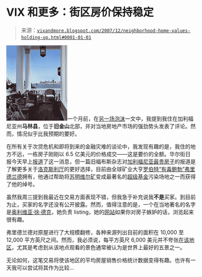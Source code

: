 <!--yml

分类：未分类

日期：2024-05-18 18:51:12

-->

# VIX 和更多：街区房价保持稳定

> 来源：[`vixandmore.blogspot.com/2007/12/neighborhood-home-values-holding-up.html#0001-01-01`](http://vixandmore.blogspot.com/2007/12/neighborhood-home-values-holding-up.html#0001-01-01)

![](img/d32ebda832160a4689413465ddcd9420.png)一个月前，在[另一场泡沫](http://vixandmore.blogspot.com/2007/11/other-bubble.html)一文中，我提到我住在加利福尼亚州**马林县**，位于**旧金山**北部，并对当地房地产市场的强劲势头发表了评论。然而，情况似乎比我预期的要好。

在所有关于次贷危机和即将到来的金融灾难的谈论中，我发现有趣的是，我住的地方不远，一栋房子刚刚以 6.5 亿美元的价格成交——这是要价的全额。华尔街日报今天早上[报道](http://online.wsj.com/article/SB119757552962127329.html?mod=pj_main_hs_coll)了这一消息，但一篇旧福布斯杂志对[加利福尼亚最贵房子](http://www.forbes.com/2005/02/28/cx_sc_0228how.html)的报道是了解更多关于[洛克斯利厅](http://www.suzmancole.com/portfolio/residential/traditional/locksley.php)的更好选择，目前由全球矿业大亨[罗伯特“有毒鲍勃”弗里德兰德](http://www.forbes.com/lists/2006/10/QXNL.html)拥有，他通过帮助将[苏明维尔矿](http://en.wikipedia.org/wiki/Summitville_mine)变成最著名的[超级基金](http://en.wikipedia.org/wiki/Superfund)污染场地之一而获得了他的绰号。

虽然我周三提到我最近在交易方面表现不错，但我急于补充说我**不是**买家。到目前为止，买家的名字还没有公开披露。然而，值得注意的是，一个在当地著名的名字是[奥利维亚·徐·德克](http://www.sfgate.com/cgi-bin/article.cgi?f=/c/a/2006/04/09/CMGU1HQ4PR1.DTL&hw=malin+giddings&sn=001&sc=1000)，她负责 listing，她的[网站](http://www.sanfranciscofinehomes.com/)如果你对房子嫉妒的话，浏览起来很有趣。

弗里德兰德对原屋进行了大规模翻修，各种来源列出目前的面积在 10,000 至 12,000 平方英尺之间。然而，我必须说，每平方英尺 6,000 美元并不夸张[在该地区](http://www.trulia.com/CA/Belvedere/#for_sale/Belvedere,CA/price;d_sort/)，尤其是考虑到从该地点观看的景色通常被认为是世界上最好的五景之一。

无论如何，这笔交易将使该地区的平均房屋销售价格统计数据变得有趣。也许有一天我可以尝试将其作为比较...
